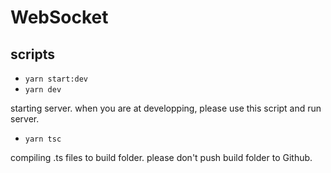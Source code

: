 
# WebSocket

## scripts

- `yarn start:dev`
- `yarn dev`

starting server. when you are at developping, please use this script and run server.

- `yarn tsc`

compiling .ts files to build folder.
please don't push build folder to Github.


